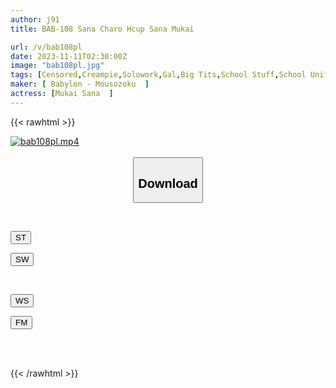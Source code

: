 ```yaml
---
author: j91
title: BAB-108 Sana Charo Hcup Sana Mukai

url: /v/bab108pl
date: 2023-11-11T02:30:00Z
image: "bab108pl.jpg"
tags: [Censored,Creampie,Solowork,Gal,Big Tits,School Stuff,School Uniform	 ]
maker: [ Babylon - Mousozoku  ]
actress: [Mukai Sana  ]
---
```



{{< rawhtml >}}

<div class="video" data-videoid="Lv7Z23lA9LsR1rG">
    <a href="javascript:;">
        <img src="https://my.j91.asia/v/bab108pl/bab108pl.jpg" width="WIDTH" height="HEIGHT" alt="bab108pl.mp4" loading="lazy">
    </a>
</div>

<script type="text/javascript" src="https://j91.asia/asset/on-demand-st.js"></script>

<br>
  <link rel="stylesheet" href="https://j91.asia/asset/bs5.css">
  
  <center>
  <button class="btn btn-primary" type="button" data-bs-toggle="collapse" data-bs-target=".multi-collapse" aria-expanded="false" aria-controls="multiCollapseExample1 multiCollapseExample2"><h2>Download</h2></button></center>
</p>
<div class="row">
  <div class="col">
    <div class="collapse multi-collapse" id="multiCollapseExample1">
      <div class="card card-body">
	      	      <br>
<div class="buttons">  
<p><a href="https://streamtape.to/v/Lv7Z23lA9LsR1rG" target="_blank"><button class="btn-hover color-3"><i class="fa fa-download"></i> ST</button></a></p>
<p><a href="https://sfastwish.com/nan4t6mhrg9p" target="_blank"><button class="btn-hover color-2"><i class="fa fa-download"></i> SW</button></a></p></div>
    </div>
  </div>
</div>
  <div class="col">
    <div class="collapse multi-collapse" id="multiCollapseExample2">
      <div class="card card-body">
	      <br>
<div class="buttons">
<p><a href="javascript:;" target="_blank"><button class="btn-hover color-9"><i class="fa fa-download"></i> WS</button></a></p>
<p><a href="javascript:;" target="_blank"><button class="btn-hover color-8"><i class="fa fa-download"></i> FM</button></a></p></div>
<br><br>
      </div>
    </div>
  </div>
</div>

{{< /rawhtml >}}
